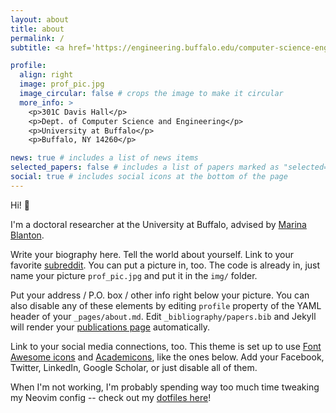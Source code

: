 ```yaml
---
layout: about
title: about
permalink: /
subtitle: <a href='https://engineering.buffalo.edu/computer-science-engineering.html'><b>Doctoral Researcher</b></a> @ University at Buffalo

profile:
  align: right
  image: prof_pic.jpg
  image_circular: false # crops the image to make it circular
  more_info: >
    <p>301C Davis Hall</p>
    <p>Dept. of Computer Science and Engineering</p>
    <p>University at Buffalo</p>
    <p>Buffalo, NY 14260</p>

news: true # includes a list of news items
selected_papers: false # includes a list of papers marked as "selected={true}"
social: true # includes social icons at the bottom of the page
---
```


Hi! 👋

I'm a doctoral researcher at the University at Buffalo, advised by [Marina Blanton](https://www.acsu.buffalo.edu/~mblanton/).

Write your biography here. Tell the world about yourself. Link to your favorite [subreddit](http://reddit.com). You can put a picture in, too. The code is already in, just name your picture `prof_pic.jpg` and put it in the `img/` folder.

Put your address / P.O. box / other info right below your picture. You can also disable any of these elements by editing `profile` property of the YAML header of your `_pages/about.md`. Edit `_bibliography/papers.bib` and Jekyll will render your [publications page](/al-folio/publications/) automatically.

Link to your social media connections, too. This theme is set up to use [Font Awesome icons](https://fontawesome.com/) and [Academicons](https://jpswalsh.github.io/academicons/), like the ones below. Add your Facebook, Twitter, LinkedIn, Google Scholar, or just disable all of them.

When I'm not working, I'm probably spending way too much time tweaking my Neovim config -- check out my [dotfiles here](https://github.com/abaccarini/dotfiles)! 